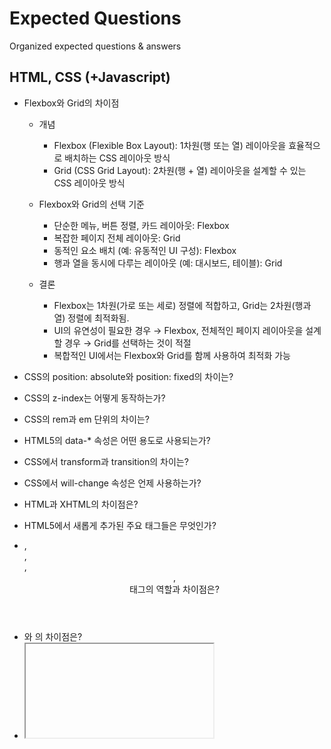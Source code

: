 # Expected Questions

Organized expected questions & answers

## HTML, CSS (+Javascript)

- Flexbox와 Grid의 차이점
  - 개념
    - Flexbox (Flexible Box Layout): 1차원(행 또는 열) 레이아웃을 효율적으로 배치하는 CSS 레이아웃 방식
    - Grid (CSS Grid Layout): 2차원(행 + 열) 레이아웃을 설계할 수 있는 CSS 레이아웃 방식

  - Flexbox와 Grid의 선택 기준
    - 단순한 메뉴, 버튼 정렬, 카드 레이아웃: Flexbox
    - 복잡한 페이지 전체 레이아웃: Grid
    - 동적인 요소 배치 (예: 유동적인 UI 구성): Flexbox
    - 행과 열을 동시에 다루는 레이아웃 (예: 대시보드, 테이블): Grid

  - 결론
	  - Flexbox는 1차원(가로 또는 세로) 정렬에 적합하고, Grid는 2차원(행과 열) 정렬에 최적화됨.
	  - UI의 유연성이 필요한 경우 → Flexbox, 전체적인 페이지 레이아웃을 설계할 경우 → Grid를 선택하는 것이 적절
	  - 복합적인 UI에서는 Flexbox와 Grid를 함께 사용하여 최적화 가능

- CSS의 position: absolute와 position: fixed의 차이는?
- CSS의 z-index는 어떻게 동작하는가?
- CSS의 rem과 em 단위의 차이는?
- HTML5의 data-* 속성은 어떤 용도로 사용되는가?
- CSS에서 transform과 transition의 차이는?
- CSS에서 will-change 속성은 언제 사용하는가?
- HTML과 XHTML의 차이점은?
- HTML5에서 새롭게 추가된 주요 태그들은 무엇인가?
- <section>, <article>, <aside>, <header>, <footer> 태그의 역할과 차이점은?
- <div>와 <span>의 차이점은?
- <iframe> 태그는 언제 사용하는가? 보안 이슈는?
- <form> 태그의 주요 속성과 HTML5에서 추가된 새로운 input 타입들은?
- <datalist>와 <select>의 차이점은?
- <picture>와 <img> 태그의 차이점은?
- <canvas>와 <svg>의 차이점은?
- <meta> 태그 중 SEO(검색 엔진 최적화)와 관련된 중요한 메타 태그는 무엇인가?
- <link rel="preload">, <link rel="prefetch">, <link rel="preconnect">, <link rel="dns-prefetch">의 차이점은?
- <script> 태그에서 defer와 async의 차이점은?
- 웹 표준(Web Standards)이란 무엇이며, W3C(월드 와이드 웹 컨소시엄)의 역할은?
- CSS에서 relative, absolute, fixed, sticky의 차이점은?
- display: block, inline, inline-block의 차이점은?
- visibility: hidden과 display: none의 차이점은?
- opacity: 0과 visibility: hidden의 차이점은?
- CSS에서 float의 동작 원리와 clearfix를 사용하는 이유는?
- CSS의 inherit, initial, unset, revert의 차이점은?
- CSS에서 rem, em, px, %, vw, vh의 차이점은?
- :nth-child(n)과 :nth-of-type(n)의 차이점은?
- ::before와 ::after는 어떻게 동작하는가?
- clip-path와 mask의 차이점은?
- CSS의 content-visibility 속성은 어떤 역할을 하는가?
- CSS에서 Flexbox와 Grid의 차이점은?
- Flexbox에서 justify-content와 align-items의 차이점은?
- Grid의 grid-template-columns과 grid-template-rows의 역할은?
- Flexbox에서 flex-grow, flex-shrink, flex-basis의 차이점은?
- Flexbox의 align-self와 align-items의 차이점은?
- CSS Grid에서 fr 단위는 어떻게 동작하는가?
- Flexbox를 사용했을 때 부모와 자식 요소의 너비를 조절하는 방법은?
- min-width, max-width, min-height, max-height 속성은 어떻게 동작하는가?
- position: absolute 요소의 부모가 position: relative인 경우와 아닌 경우의 차이점은?
- CSS에서 grid-auto-flow: row dense는 어떻게 동작하는가?
- CSS에서 container queries(컨테이너 쿼리)란 무엇이며, 어떻게 활용하는가?
- 반응형 웹(Responsive Web Design, RWD)과 적응형 웹(Adaptive Web Design, AWD)의 차이점은?
- @media 쿼리를 사용하는 방법과 주요 브레이크포인트 설정 방법은?
- vw, vh, vmin, vmax 단위는 어떻게 동작하는가?
- object-fit과 background-size의 차이점은?
- CSS에서 clamp(), min(), max() 함수의 활용법은?
- 모바일 웹에서 hover 이벤트를 처리하는 방법은?
- prefers-reduced-motion, prefers-color-scheme 미디어 쿼리는 어떻게 동작하는가?
- CSS에서 transform, transition, animation의 차이점은?
- will-change 속성은 언제 사용하는가?
- requestAnimationFrame()과 CSS animations 중 어떤 것이 더 성능이 좋은가?
- CSS에서 backface-visibility 속성의 역할은?
- CSS 애니메이션과 JavaScript 애니메이션의 차이점은?
- hardware acceleration이란 무엇이며, CSS에서 이를 활용하는 방법은?
- 애니메이션 성능을 최적화하는 방법은? (GPU 가속 활용)
- subgrid란 무엇이며 어떻게 활용하는가?
- CSS Houdini란 무엇이며, 실제 프로젝트에서 어떻게 활용할 수 있는가?
- :has() 선택자는 어떤 경우에 유용한가?
- container queries는 어떻게 동작하는가?
- CSS Nesting의 장점과 사용 예제는?
- Cascade Layers (@layer) 기능은 무엇이며, 기존의 CSS 우선순위와 어떤 차이가 있는가?
- accent-color 속성의 역할은?
- 웹 접근성(Web Accessibility)이란 무엇인가?
- alt 속성은 왜 중요한가?
- aria-label, aria-labelledby, aria-describedby의 차이점은?
- tabindex 속성은 어떻게 동작하는가?
- semantic HTML이 중요한 이유는?
- prefers-reduced-motion과 prefers-color-scheme을 활용한 접근성 개선 방법은?
- meta description과 meta keywords는 어떻게 설정해야 하는가?
- HTML5의 semantic tags가 SEO에 미치는 영향은?
- lazy loading을 활용하여 페이지 로딩 속도를 최적화하는 방법은?
- canonical tag는 언제 사용하는가?
- 웹 성능 최적화를 위해 preload, prefetch, preconnect를 어떻게 사용하는가?
- 브라우저의 Critical Rendering Path란?
- reflow와 repaint의 차이점은?
- CSS contain 속성을 사용하면 어떤 성능 최적화 효과가 있는가?
- Lazy Loading과 Intersection Observer를 활용한 이미지 로딩 최적화 방법은?
- DOMContentLoaded와 load 이벤트의 차이는?
- CLS(Cumulative Layout Shift) 문제를 해결하는 방법은?
- FOUC(Flash of Unstyled Content) 현상을 방지하는 방법은?
- Web Components란 무엇이며, 어떤 경우에 사용하는가?
- Shadow DOM이란 무엇이며, CSS 스타일링과 관련하여 어떤 특징이 있는가?
- CSS Variables와 SASS/SCSS의 차이점은?
- Custom Elements와 Shadow DOM을 활용한 웹 컴포넌트 구현 방법은?
- Intersection Observer API를 활용한 Lazy Loading 구현 방법은?
- HTML의 Global Attributes(전역 속성)에는 어떤 것들이 있는가?
- <noscript> 태그는 언제 사용되는가?
- HTML5의 Custom Elements API(맞춤형 요소)란 무엇이며, 언제 사용하는가?
- <dialog> 태그란 무엇이며, 브라우저에서 어떻게 동작하는가?
- <summary>와 <details> 태그는 언제 활용되는가?
- <template> 태그와 <slot> 태그의 차이점은?
- HTML에서 <progress>와 <meter>의 차이점은?
- <abbr>, <cite>, <dfn> 태그의 역할은?
- HTML에서 Microdata, RDFa, JSON-LD는 무엇이며, SEO 최적화에 어떻게 기여하는가?
- HTML 문서에서 "soft hyphen(­)" (&shy;)은 언제 활용하는가?
- HTML에서 "Accessible Name Computation"이란 무엇인가?
- contain: content을 사용하면 어떤 최적화 효과가 있는가?
- aspect-ratio 속성이 무엇이며, 어떻게 활용하는가?
- mix-blend-mode와 isolation 속성의 차이점은?
- scroll-snap 속성을 사용하면 어떤 UX 효과를 줄 수 있는가?
- image-rendering 속성을 활용한 성능 최적화 방법은?
- content-visibility와 lazy loading의 차이점은?
- will-change 속성 남용이 성능에 미치는 영향은?
- object-fit과 object-position 속성의 차이점은?
- border-image 속성은 언제 사용하는가?
- counter-reset과 counter-increment를 활용하여 목록 스타일을 정의하는 방법은?
- overscroll-behavior 속성이 UX 개선에 어떻게 활용될 수 있는가?
- :target 가상 선택자를 활용하여 단일 페이지 내에서 UI를 조작하는 방법은?
- :focus-within과 :focus-visible의 차이점은?
- inset 속성은 top, right, bottom, left 속성과 어떤 관계를 가지는가?
- all: unset과 initial의 차이점은?
- :root 선택자는 언제 유용하게 사용될 수 있는가?
- CSS container-type: inline-size의 활용 방법과 장점은?
- CSS에서 grid-template-areas를 활용하여 레이아웃을 쉽게 설계하는 방법은?
- CSS의 clamp()를 활용하여 가변 폰트 크기를 설정하는 방법은?
- 웹 접근성을 고려한 "색 대비(Color Contrast)" 최소 기준은 무엇인가?
- reduced-motion을 지원하지 않는 경우 사용자가 애니메이션을 최소화하는 방법은?
- @container 규칙이 웹 디자인에서 어떻게 활용될 수 있는가?
- aria-hidden을 남용할 경우 발생할 수 있는 문제점은?
- HTML5 landmark roles(예: role="banner", role="navigation")을 올바르게 적용하는 방법은?
- pointer-events: none이 접근성(A11Y)에 미치는 영향은?
- 모바일 터치스크린 UX 최적화를 위한 CSS 속성(예: touch-action, hover)은?
- <label>을 <input>과 연결할 때 for 속성과 aria-labelledby 속성의 차이점은?
- 브라우저가 HTML/CSS를 파싱하는 과정에서 "Critical Rendering Path"를 최적화하는 방법은?
- repaint, reflow, layout thrashing의 차이점은?
- CSSOM & DOM을 병렬 처리할 때 발생할 수 있는 문제점은?
- CSS에서 contain: size layout paint를 설정하면 어떤 이점이 있는가?
- CSSOM과 DOM이 결합하여 Render Tree를 형성하는 과정은?
- @font-display: swap을 설정하면 성능과 UX에 어떤 영향을 주는가?
- First Contentful Paint(FCP), Largest Contentful Paint(LCP), Cumulative Layout - - Shift(CLS)는 무엇이며, 웹 성능 최적화에 어떻게 활용되는가?
- 브라우저가 Viewport Units (vw, vh, vmin, vmax)를 계산하는 방식은?
- CSS에서 will-change를 사용하면 브라우저의 Layer Composition(레이어 합성)에 어떤 영향을 미치는가?
- 브라우저에서 Chrome DevTools을 사용하여 "Repaint Flashing"을 감지하는 방법은?
- Content Security Policy(CSP)란 무엇이며, 어떻게 활용하는가?
- Feature Policy(현재 Permission Policy로 변경됨)는 어떤 역할을 하는가?
- Subresource Integrity(SRI)는 어떻게 보안을 강화하는가?
- Cross-Origin Resource Sharing(CORS)가 웹 애플리케이션에서 중요한 이유는?
- SameSite Cookie 속성은 XSS 공격 방어에 어떻게 기여하는가?
- 웹 페이지에서 Clickjacking 공격을 방지하는 방법은?
- Strict-Transport-Security (HSTS) 헤더의 역할은 무엇인가?
- Referrer-Policy 헤더는 어떻게 보안을 강화하는가?
- X-Frame-Options을 설정하면 발생하는 효과는?
- X-Content-Type-Options: nosniff를 사용해야 하는 이유는?
- CSS Masonry Layout이란 무엇이며, CSS Grid와 비교했을 때 차이점은?
- CSS scroll-timeline과 view-timeline이 어떻게 동작하는가?
- CSS Scoped Styles란 무엇이며, 기존 Shadow DOM 방식과 차이점은?
- CSS @property를 사용하여 CSS 변수를 애니메이션하는 방법은?
- color-mix()와 relative color syntax를 활용하여 동적 테마를 적용하는 방법은?
- CSS media queries에서 prefers-contrast는 어떻게 활용될 수 있는가?
- CSS Houdini를 사용하여 브라우저에서 새로운 레이아웃을 정의하는 방법은?